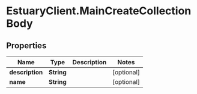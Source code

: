 # EstuaryClient.MainCreateCollectionBody

## Properties
Name | Type | Description | Notes
------------ | ------------- | ------------- | -------------
**description** | **String** |  | [optional] 
**name** | **String** |  | [optional] 
